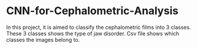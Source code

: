 # CNN-for-Cephalometric-Analysis
In this project, it is aimed to classify the cephalometric films into 3 classes. These 3 classes shows the type of jaw disorder.
Csv file shows which classes the images belong to.
